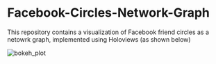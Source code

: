 # Facebook-Circles-Network-Graph
This repository contains a visualization of Facebook friend circles as a netowrk graph, implemented using Holoviews (as shown below) 

![bokeh_plot](https://user-images.githubusercontent.com/33203010/36286384-78d5603c-127d-11e8-8e84-ccdd680e87dd.png)
